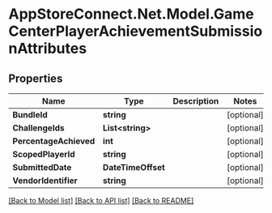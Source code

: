 # AppStoreConnect.Net.Model.GameCenterPlayerAchievementSubmissionAttributes

## Properties

Name | Type | Description | Notes
------------ | ------------- | ------------- | -------------
**BundleId** | **string** |  | [optional] 
**ChallengeIds** | **List&lt;string&gt;** |  | [optional] 
**PercentageAchieved** | **int** |  | [optional] 
**ScopedPlayerId** | **string** |  | [optional] 
**SubmittedDate** | **DateTimeOffset** |  | [optional] 
**VendorIdentifier** | **string** |  | [optional] 

[[Back to Model list]](../README.md#documentation-for-models) [[Back to API list]](../README.md#documentation-for-api-endpoints) [[Back to README]](../README.md)

